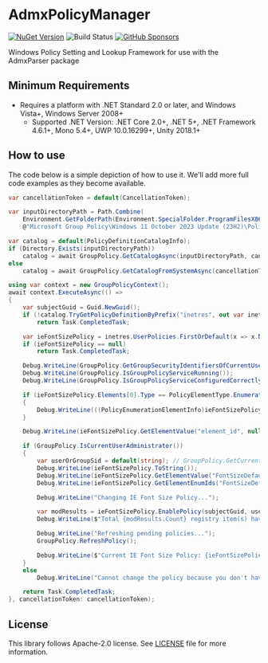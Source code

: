 # AdmxPolicyManager

[![NuGet Version](https://img.shields.io/nuget/v/AdmxPolicyManager)](https://www.nuget.org/packages/AdmxPolicyManager/) ![Build Status](https://github.com/rkttu/AdmxPolicyManager/actions/workflows/dotnet.yml/badge.svg) [![GitHub Sponsors](https://img.shields.io/github/sponsors/rkttu)](https://github.com/sponsors/rkttu/)

Windows Policy Setting and Lookup Framework for use with the AdmxParser package

## Minimum Requirements

- Requires a platform with .NET Standard 2.0 or later, and Windows Vista+, Windows Server 2008+
  - Supported .NET Version: .NET Core 2.0+, .NET 5+, .NET Framework 4.6.1+, Mono 5.4+, UWP 10.0.16299+, Unity 2018.1+

## How to use

The code below is a simple depiction of how to use it. We'll add more full code examples as they become available.

```csharp
var cancellationToken = default(CancellationToken);

var inputDirectoryPath = Path.Combine(
    Environment.GetFolderPath(Environment.SpecialFolder.ProgramFilesX86),
    @"Microsoft Group Policy\Windows 11 October 2023 Update (23H2)\PolicyDefinitions");

var catalog = default(PolicyDefinitionCatalogInfo);
if (Directory.Exists(inputDirectoryPath))
    catalog = await GroupPolicy.GetCatalogAsync(inputDirectoryPath, cancellationToken);
else
    catalog = await GroupPolicy.GetCatalogFromSystemAsync(cancellationToken);

using var context = new GroupPolicyContext();
await context.ExecuteAsync(() =>
{
    var subjectGuid = Guid.NewGuid();
    if (!catalog.TryGetPolicyDefinitionByPrefix("inetres", out var inetres) || inetres == null)
        return Task.CompletedTask;

    var ieFontSizePolicy = inetres.UserPolicies.FirstOrDefault(x => x.Name == "FontSize");
    if (ieFontSizePolicy == null)
        return Task.CompletedTask;

    Debug.WriteLine(GroupPolicy.GetGroupSecurityIdentifiersOfCurrentUser());
    Debug.WriteLine(GroupPolicy.IsGroupPolicyServiceRunning());
    Debug.WriteLine(GroupPolicy.IsGroupPolicyServiceConfiguredCorrectly());

    if (ieFontSizePolicy.Elements[0].Type == PolicyElementType.Enumeration)
    {
        Debug.WriteLine(((PolicyEnumerationElementInfo)ieFontSizePolicy.Elements[0]));
    }

    Debug.WriteLine(ieFontSizePolicy.GetElementValue("element_id", null));

    if (GroupPolicy.IsCurrentUserAdministrator())
    {
        var userOrGroupSid = default(string); // GroupPolicy.GetCurrentUserSecurityIdentifier();
        Debug.WriteLine(ieFontSizePolicy.ToString());
        Debug.WriteLine(ieFontSizePolicy.GetElementValue("FontSizeDefault", userOrGroupSid));
        Debug.WriteLine(ieFontSizePolicy.GetElementEnumIds("FontSizeDefault"));

        Debug.WriteLine("Changing IE Font Size Policy...");

        var modResults = ieFontSizePolicy.EnablePolicy(subjectGuid, userOrGroupSid);
        Debug.WriteLine($"Total {modResults.Count} registry item(s) have been processed.");

        Debug.WriteLine("Refreshing pending policies...");
        GroupPolicy.RefreshPolicy();

        Debug.WriteLine($"Current IE Font Size Policy: {ieFontSizePolicy.QueryPolicyStatus(userOrGroupSid)}");
    }
    else
        Debug.WriteLine("Cannot change the policy because you don't have Administrator privilege.");

    return Task.CompletedTask;
}, cancellationToken: cancellationToken);
```

## License

This library follows Apache-2.0 license. See [LICENSE](./LICENSE) file for more information.
